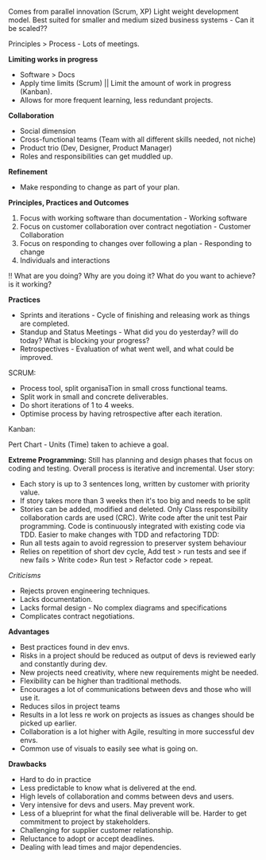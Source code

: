 Comes from parallel innovation (Scrum, XP)
Light weight development model. 
Best suited for smaller and medium sized business systems - Can it be scaled??

Principles > Process - Lots of meetings. 

**Limiting works in progress**
- Software > Docs
- Apply time limits (Scrum) || Limit the amount of work in progress (Kanban). 
- Allows for more frequent learning, less redundant projects.

**Collaboration**
- Social dimension
- Cross-functional teams (Team with all different skills needed, not niche)
- Product trio (Dev, Designer, Product Manager)
- Roles and responsibilities can get muddled up. 

**Refinement**
- Make responding to change as part of your plan. 

**Principles, Practices and Outcomes**
1. Focus with working software than documentation - Working software
2. Focus on customer collaboration over contract negotiation - Customer Collaboration
3. Focus on responding to changes over following a plan - Responding to change
4. Individuals and interactions  

!! What are you doing? Why are you doing it? What do you want to achieve? is it working?

**Practices**
- Sprints and iterations - Cycle of finishing and releasing work as things are completed. 
- Standup and Status Meetings - What did you do yesterday? will do today? What is blocking your progress?
- Retrospectives - Evaluation of what went well, and what could be improved. 

SCRUM:
- Process tool, split organisaTion in small cross functional teams. 
- Split work in small and concrete deliverables. 
- Do short iterations of 1 to 4 weeks. 
- Optimise process by having retrospective after each iteration. 

Kanban:

Pert Chart - Units (Time) taken to achieve a goal.


**Extreme Programming:**
Still has planning and design phases that focus on coding and testing. 
Overall process is iterative and incremental. 
User story:
- Each story is up to 3 sentences long, written by customer with priority value. 
- If story takes more than 3 weeks then it's too big and needs to be split
- Stories can be added, modified and deleted. 
Only Class responsibility collaboration cards are used (CRC). 
Write code after the unit test
Pair programming. 
Code is continuously integrated with existing code via TDD.
Easier to make changes with TDD and refactoring
TDD:
- Run all tests again to avoid regression to preserver system behaviour 
- Relies on repetition of short dev cycle, Add test > run tests and see if new fails > Write code> Run test > Refactor code > repeat. 

*Criticisms*
- Rejects proven engineering techniques. 
- Lacks documentation. 
- Lacks formal design - No complex diagrams and specifications
- Complicates contract negotiations. 

**Advantages**
- Best practices found in dev envs. 
- Risks in a project should be reduced as output of devs is reviewed early and constantly during dev. 
- New projects need creativity, where new requirements might be needed. 
- Flexibility can be higher than traditional methods. 
- Encourages a lot of communications between devs and those who will use it. 
- Reduces silos in project teams 
- Results in a lot less re work on projects as issues as changes should be picked up earlier. 
- Collaboration is a lot higher with Agile, resulting in more successful dev envs. 
- Common use of visuals to easily see what is going on. 

**Drawbacks**
- Hard to do in practice
- Less predictable to know what is delivered at the end. 
- High levels of collaboration and comms between devs and users. 
- Very intensive for devs and users. May prevent work. 
- Less of a blueprint for what the final deliverable will be. Harder to get commitment to project by stakeholders. 
- Challenging for supplier customer relationship. 
- Reluctance to adopt or accept deadlines. 
- Dealing with lead times and major dependencies. 
